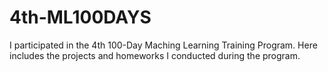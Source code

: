 # 4th-ML100DAYS
I participated in the 4th 100-Day Maching Learning Training Program. Here includes the projects and homeworks I conducted during the program.
